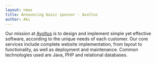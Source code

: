 ```yaml
---
layout: news
title: Announcing basic sponsor - Avoltus
author: Aki
---
```


Our mission at [Avoltus](http://www.avoltus.com/) is to design and implement simple yet effective software, according to the unique needs of each customer. Our core services include complete website implementation, from layout to functionality, as well as deployment and maintenance. Common technologies used are Java, PHP and relational databases.
